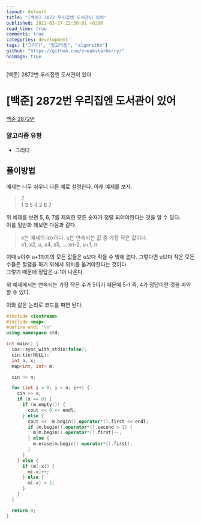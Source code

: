 ```yaml
---
layout: default
title: "[백준] 2872 우리집엔 도서관이 있어"
published: 2021-03-27 22:30:01 +0200
read_time: true
comments: true
categories: development
tags: ["그리디", "알고리즘", "algorithm"]
github: "https://github.com/sneakstarberry/"
noimage: true
---
```


[백준] 2872번 우리집엔 도서관이 있어

<!--more-->

# [백준] 2872번 우리집엔 도서관이 있어

[백준 2872번 ](https://www.acmicpc.net/problem/2872)

### 알고리즘 유형

- 그리디

## 풀이방법

예제는 너무 쉬우니 다른 예로 설명한다. 아래 예제를 보자.

> 7  
> 1 3 5 4 2 6 7

위 예제를 보면 5, 6, 7를 제외한 모든 숫자가 정렬 되어야한다는 것을 알 수 있다.  
이를 일반화 해보면 다음과 같다.

> x는 예제의 idx이다. u는 연속되는 값 중 가장 작은 값이다.  
> x1, x2, u, x4, x5, ... xn-2, u+1, n

이때 u이후 u+1까지의 모든 값들은 u보다 작을 수 밖에 없다. 그렇다면 u보다 작은 모든 수들은 정렬을 하기 위해서 위치를 옮겨야한다는 것이다.  
 그렇기 때문에 정답은 u-1이 나온다.

위 예제에서는 연속되는 가장 작은 수가 5이기 때문에 5-1 즉, 4가 정답이란 것을 파악할 수 있다.

이와 같은 논리로 코드를 짜면 된다.

```c++
#include <iostream>
#include <map>
#define endl '\n'
using namespace std;

int main() {
  ios::sync_with_stdio(false);
  cin.tie(NULL);
  int n, x;
  map<int, int> m;

  cin >> n;

  for (int i = 0; i < n; i++) {
    cin >> x;
    if (x == 0) {
      if (m.empty()) {
        cout << 0 << endl;
      } else {
        cout << -m.begin().operator*().first << endl;
        if (m.begin().operator*().second > 1) {
          m[m.begin().operator*().first]--;
        } else {
          m.erase(m.begin().operator*().first);
        }
      }
    } else {
      if (m[-x]) {
        m[-x]++;
      } else {
        m[-x] = 1;
      }
    }
  }

  return 0;
}
```
